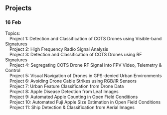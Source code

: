 ## Projects

### 16 Feb 

Topics:<br/>
&emsp;Project 1: Detection and Classification of COTS Drones using Visible-band Signatures<br/>
&emsp;Project 2: High Frequency Radio Signal Analysis<br/>
&emsp;Project 3: Detection and Classification of COTS Drones using RF Signatures<br/>
&emsp;Project 4: Segregating COTS Drone RF Signal into FPV Video, Telemetry & Control<br/>
&emsp;Project 5: Visual Navigation of Drones in GPS-denied Urban Environments<br/>
&emsp;Project 6: Avoiding Drone Cable Strikes using RGB/IR Sensors<br/>
&emsp;Project 7: Urban Feature Classification from Drone Data<br/>
&emsp;Project 8: Apple Disease Detection from Leaf Images<br/>
&emsp;Project 9: Automated Apple Counting in Open Field Conditions<br/>
&emsp;Project 10: Automated Fuji Apple Size Estimation in Open Field Conditions<br/>
&emsp;Project 11: Ship Detection & Classification from Aerial Images<br/>
